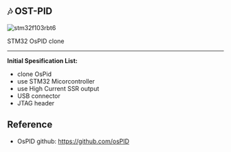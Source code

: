 
## 🎶 OST-PID

![stm32f103rbt6](https://stm32-base.org/assets/img/boards/STM32F103RBT6_STM32F103RxT6_DEMO-2.jpg)

STM32 OsPID clone 

---

**Initial Spesification List:**
- clone OsPid 
- use STM32 Micorcontroller
- use High Current SSR output
- USB connector
- JTAG header



## Reference 
- OsPID github: https://github.com/osPID
